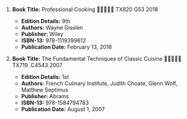1. **Book Title:** Professional Cooking 🚨🚨🚨🚨🚨 TX820 G53 2018
   - **Edition Details:** 9th
   - **Authors:** Wayne Gisslen 
   - **Publisher:** Wiley
   - **ISBN-13:** 978-1119399612
   - **Publication Date:** February 13, 2018

2. **Book Title:** The Fundamental Techniques of Classic Cuisine 🚨🚨🚨🚨🚨 TX719 .C4543 2007
   - **Edition Details:** 1st
   - **Authors:** French Culinary Institute, Judith Choate, Glenn Wolf, Matthew Septimus
   - **Publisher:** Abrams
   - **ISBN-13:** 978-1584794783
   - **Publication Date:** August 1, 2007

